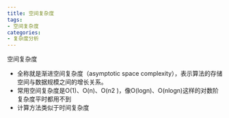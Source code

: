 ```yaml
---
title: 空间复杂度
tags: 
- 空间复杂度
categories: 
- 复杂度分析
---
```



空间复杂度
- 全称就是渐进空间复杂度（asymptotic space complexity），表示算法的存储空间与数据规模之间的增长关系。
- 常用空间复杂度是O(1)、O(n)、O(n2 )，像O(logn)、O(nlogn)这样的对数阶复杂度平时都用不到
- 计算方法类似于时间复杂度